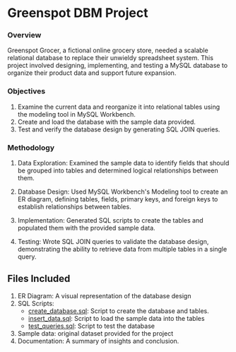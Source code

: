 # Greenspot DBM Project
### Overview
Greenspot Grocer, a fictional online grocery store, needed a scalable relational database to replace their unwieldy spreadsheet system. This project involved designing, implementing, and testing a MySQL database to organize their product data and support future expansion. 

### Objectives
1. Examine the current data and reorganize it into relational tables using the modeling tool in MySQL Workbench. 
2. Create and load the database with the sample data provided. 
3. Test and verify the database design by generating SQL JOIN queries. 

### Methodology
1. Data Exploration:
   Examined the sample data to identify fields that should be grouped into tables and determined logical relationships between them.

2. Database Design:
   Used MySQL Workbench's Modeling tool to create an ER diagram, defining tables, fields, primary keys, and foreign keys to establish relationships between tables.

3. Implementation:
   Generated SQL scripts to create the tables and populated them with the provided sample data.

4. Testing:
   Wrote SQL JOIN queries to validate the database design, demonstrating the ability to retrieve data from multiple tables in a single query.

## Files Included
1. ER Diagram: A visual representation of the database design
2. SQL Scripts:
   * [create_database.sql](https://github.com/oluwadunni1/greenspotdbm/blob/main/createScript.sql): Script to create the database and tables.
   * [insert_data.sql](https://github.com/oluwadunni1/greenspotdbm/blob/main/insertScript.sql): Script to load the sample data into the tables
   * [test_queries.sql](https://github.com/oluwadunni1/greenspotdbm/blob/main/testJoins.sql): Script to test the database
4. Sample data: original dataset provided for the project
5. Documentation: A summary of insights and conclusion.
